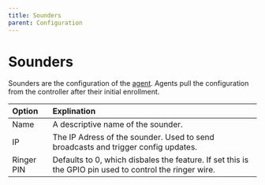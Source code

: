 ```yaml
---
title: Sounders
parent: Configuration
---
```

# Sounders

Sounders are the configuration of the [agent](/docs/installation/sounder/). Agents pull the configuration from the controller after their initial enrollment.

|Option|Explination|
|:-----|:----------|
|Name|A descriptive name of the sounder.|
|IP|The IP Adress of the sounder. Used to send broadcasts and trigger config updates.|
|Ringer PIN|Defaults to 0, which disbales the feature. If set this is the GPIO pin used to control the ringer wire.|